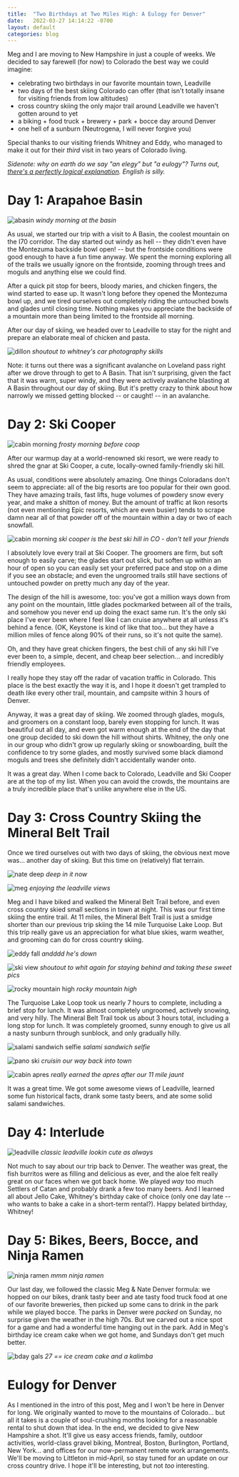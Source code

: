 ```yaml
---
title:  "Two Birthdays at Two Miles High: A Eulogy for Denver"
date:   2022-03-27 14:14:22 -0700
layout: default
categories: blog
---
```


Meg and I are moving to New Hampshire in just a couple of weeks.
We decided to say farewell (for now) to Colorado the best way we
could imagine:

- celebrating two birthdays in our favorite mountain town, Leadville
- two days of the best skiing Colorado can offer (that isn't totally
  insane for visiting friends from low altitudes)
- cross country skiing the only major trail around Leadville we haven't
  gotten around to yet
- a biking + food truck + brewery + park + bocce day around Denver
- one hell of a sunburn (Neutrogena, I will never forgive you)

Special thanks to our visiting friends Whitney and Eddy, who managed
to make it out for their *third* visit in two years of Colorado
living.

*Sidenote: why on earth do we say "an elegy" but "a eulogy"? Turns out,
[there's a perfectly logical explanation](https://www.quora.com/Which-of-the-indefinite-articles-a-or-an-precedes-the-word-eulogy).
English is silly.*

<!-- readmore -->

# Day 1: Arapahoe Basin

![abasin](/../_images/mar_2022_leadville/01_abasin.jpg)
*windy morning at the basin*

As usual, we started our trip with a visit to A Basin, the coolest
mountain on the I70 corridor. The day started out windy as hell --
they didn't even have the Montezuma backside bowl open! --
but the frontside conditions were good enough to have a fun time
anyway. We spent the morning exploring all of the trails we usually
ignore on the frontside, zooming through trees and moguls and anything
else we could find.

After a quick pit stop for beers, bloody maries, and chicken fingers,
the wind started to ease up. It wasn't long before they opened the
Montezuma bowl up, and we tired ourselves out completely riding the
untouched bowls and glades until closing time. Nothing makes
you appreciate the backside of a mountain more than being limited to
the frontside all morning.

After our day of skiing, we headed over to Leadville to stay for the
night and prepare an elaborate meal of chicken and pasta.

![dillon](/../_images/mar_2022_leadville/02_dillon.jpg)
*shoutout to whitney's car photography skills*

Note: it turns out there was a significant avalanche on Loveland pass
right after we drove through to get to A Basin. That isn't surprising,
given the fact that it was warm, super windy, and they were actively
avalanche blasting at A Basin throughout our day of skiing. But it's
pretty crazy to think about how narrowly we missed getting blocked --
or caught! -- in an avalanche.

# Day 2: Ski Cooper

![cabin morning](/../_images/mar_2022_leadville/03_cabin_morning.jpg)
*frosty morning before coop*

After our warmup day at a world-renowned ski resort, we were ready
to shred the gnar at Ski Cooper, a cute, locally-owned family-friendly
ski hill.

As usual, conditions were absolutely amazing. One things Coloradans
don't seem to appreciate: all of the big resorts are too popular for
their own good. They have amazing trails, fast lifts, huge volumes of
powdery snow every year, and make a shitton of money. But the amount
of traffic at Ikon resorts (not even mentioning Epic resorts, which
are even busier) tends to scrape damn near all of that powder off of
the mountain within a day or two of each snowfall.

![cabin morning](/../_images/mar_2022_leadville/04_coop.jpg)
*ski cooper is the best ski hill in CO - don't tell your friends*

I absolutely love every trail at Ski Cooper. The groomers are firm,
but soft enough to easily carve; the glades start out slick, but soften
up within an hour of open so you can easily set your preferred pace and
stop on a dime if you see an obstacle; and even the ungroomed trails
still have sections of untouched powder on pretty much any day of the
year.

The design of the hill is awesome, too: you've got a million ways down
from any point on the mountain, little glades pockmarked between all of
the trails, and somehow you never end up doing the exact same run. It's
the only ski place I've ever been where I feel like I can cruise anywhere
at all unless it's behind a fence. (OK, Keystone is kind of like that too...
but they have a million miles of fence along 90% of their runs, so it's
not quite the same).

Oh, and they have great chicken fingers, the best chili of any ski hill
I've ever been to, a simple, decent, and cheap beer selection... and
incredibly friendly employees.

I really hope they stay off the radar of vacation traffic in Colorado.
This place is the best exactly the way it is, and I hope it doesn't get
trampled to death like every other trail, mountain, and campsite within
3 hours of Denver.

Anyway, it was a great day of skiing. We zoomed through glades, moguls,
and groomers on a constant loop, barely even stopping for lunch. It
was beautiful out all day, and even got warm enough at the end of the day
that one group decided to ski down the hill without shirts. Whitney,
the only one in our group who didn't grow up regularly skiing or snowboarding,
built the confidence to try some glades, and mostly survived some black
diamond moguls and trees she definitely didn't accidentally wander onto.

It was a great day. When I come back to Colorado, Leadville and Ski Cooper
are at the top of my list. When you can avoid the crowds, the mountains
are a truly incredible place that's unlike anywhere else in the US.

# Day 3: Cross Country Skiing the Mineral Belt Trail

Once we tired ourselves out with two days of skiing, the obvious next
move was... another day of skiing. But this time on (relatively) flat
terrain.

![nate deep](/../_images/mar_2022_leadville/05_nate_deep.jpg)
*deep in it now*

![meg](/../_images/mar_2022_leadville/06_meg.jpg)
*enjoying the leadville views*

Meg and I have biked and walked the Mineral Belt Trail before, and even
cross country skied small sections in town at night. This was our first
time skiing the entire trail. At 11 miles, the Mineral Belt Trail is just
a smidge shorter than our previous trip skiing the 14 mile Turquoise Lake Loop.
But this trip really gave us an appreciation for what blue skies, warm
weather, and grooming can do for cross country skiing.

![eddy fall](/../_images/mar_2022_leadville/07_eddy_fall.jpg)
*andddd he's down*

![ski view](/../_images/mar_2022_leadville/08_ski_view.jpg)
*shoutout to whit again for staying behind and taking these sweet pics*

![rocky mountain high](/../_images/mar_2022_leadville/09_you_high_bruh.jpg)
*rocky mountain high*

The Turquoise Lake Loop took us nearly 7 hours to complete, including a
brief stop for lunch. It was almost completely ungroomed, actively
snowing, and very hilly. The Mineral Belt Trail took us about 3 hours
total, including a long stop for lunch. It was completely groomed,
sunny enough to give us all a nasty sunburn through sunblock, and
only gradually hilly.

![salami sandwich selfie](/../_images/mar_2022_leadville/11_sammies.jpg)
*salami sandwich selfie*

![pano ski](/../_images/mar_2022_leadville/10_pano_ski.jpg)
*cruisin our way back into town*

![cabin apres](/../_images/mar_2022_leadville/12_cabin_apres.jpg)
*really earned the apres after our 11 mile jaunt*

It was a great time. We got some awesome views of Leadville, learned some
fun historical facts, drank some tasty beers, and ate some solid salami
sandwiches.

# Day 4: Interlude

![leadville](/../_images/mar_2022_leadville/13_leadville.jpg)
*classic leadville lookin cute as always*

Not much to say about our trip back to Denver. The weather was great,
the fish burritos were as filling and delicious as ever, and the aloe
felt really great on our faces when we got back home. We played *way*
too much Settlers of Catan and probably drank a few too many beers.
And I learned all about Jello Cake, Whitney's birthday cake of choice
(only one day late -- who wants to bake a cake in a short-term rental?).
Happy belated birthday, Whitney!

# Day 5: Bikes, Beers, Bocce, and Ninja Ramen

![ninja ramen](/../_images/mar_2022_leadville/14_ninja_ramen.jpg)
*mmm ninja ramen*

Our last day, we followed the classic Meg & Nate Denver formula: we
hopped on our bikes, drank tasty beer and ate tasty food truck food
at one of our favorite breweries, then picked up some cans to drink
in the park while we played bocce. The parks in Denver were *packed*
on Sunday, no surprise given the weather in the high 70s. But we
carved out a nice spot for a game and had a wonderful time hanging
out in the park. Add in Meg's birthday ice cream cake when we got
home, and Sundays don't get much better.

![bday gals](/../_images/mar_2022_leadville/15_bday_gals.jpg)
*27 == ice cream cake and a kalimba*

# Eulogy for Denver

As I mentioned in the intro of this post, Meg and I won't be here
in Denver for long. We originally wanted to move to the mountains
of Colorado... but all it takes is a couple of soul-crushing months
looking for a reasonable rental to shut down that idea. In the end,
we decided to give New Hampshire a shot. It'll give us easy access
friends, family, outdoor activities, world-class gravel biking,
Montreal, Boston, Burlington, Portland, New York... and offices for
our now-permanent remote work arrangements. We'll be moving to
Littleton in mid-April, so stay tuned for an update on our cross
country drive. I hope it'll be interesting, but not *too* interesting.
